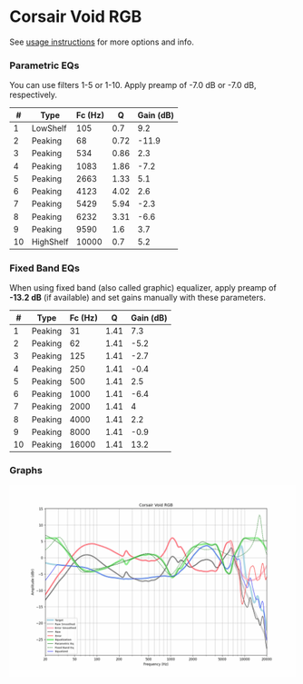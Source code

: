 # Corsair Void RGB
See [usage instructions](https://github.com/jaakkopasanen/AutoEq#usage) for more options and info.

### Parametric EQs
You can use filters 1-5 or 1-10. Apply preamp of -7.0 dB or -7.0 dB, respectively.

|   # | Type      |   Fc (Hz) |    Q |   Gain (dB) |
|-----|-----------|-----------|------|-------------|
|   1 | LowShelf  |       105 | 0.7  |         9.2 |
|   2 | Peaking   |        68 | 0.72 |       -11.9 |
|   3 | Peaking   |       534 | 0.86 |         2.3 |
|   4 | Peaking   |      1083 | 1.86 |        -7.2 |
|   5 | Peaking   |      2663 | 1.33 |         5.1 |
|   6 | Peaking   |      4123 | 4.02 |         2.6 |
|   7 | Peaking   |      5429 | 5.94 |        -2.3 |
|   8 | Peaking   |      6232 | 3.31 |        -6.6 |
|   9 | Peaking   |      9590 | 1.6  |         3.7 |
|  10 | HighShelf |     10000 | 0.7  |         5.2 |

### Fixed Band EQs
When using fixed band (also called graphic) equalizer, apply preamp of **-13.2 dB** (if available) and set gains manually with these parameters.

|   # | Type    |   Fc (Hz) |    Q |   Gain (dB) |
|-----|---------|-----------|------|-------------|
|   1 | Peaking |        31 | 1.41 |         7.3 |
|   2 | Peaking |        62 | 1.41 |        -5.2 |
|   3 | Peaking |       125 | 1.41 |        -2.7 |
|   4 | Peaking |       250 | 1.41 |        -0.4 |
|   5 | Peaking |       500 | 1.41 |         2.5 |
|   6 | Peaking |      1000 | 1.41 |        -6.4 |
|   7 | Peaking |      2000 | 1.41 |         4   |
|   8 | Peaking |      4000 | 1.41 |         2.2 |
|   9 | Peaking |      8000 | 1.41 |        -0.9 |
|  10 | Peaking |     16000 | 1.41 |        13.2 |

### Graphs
![](./Corsair%20Void%20RGB.png)
